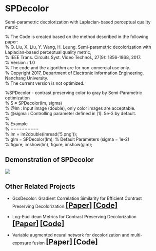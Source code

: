 # SPDecolor
Semi-parametric decolorization with Laplacian-based perceptual quality metric
 
% The Code is created based on the method described in the following paper:  
% Q. Liu, X. Liu, Y. Wang, H. Leung. Semi-parametric decolorization with Laplacian-based perceptual quality metric,   
% IEEE Trans. Circuits Syst. Video Technol., 27(9): 1856-1868, 2017.  
% Version : 1.0  
% The code and the algorithm are for non-comercial use only.  
% Copyright 2017, Department of Electronic Information Engineering, Nanchang University.  
% The current version is not optimized.  

%SPDecolor - contrast preserving color to gray by Semi-Parametric optimization  
% S = SPDecolor(Im, sigma)   
% @Im : Input image (double), only color images are acceptable.   
% @sigma : Controlling parameter defined in [1]. 5e-3 by default.  
%  
% Example  
% ==========  
% Im = im2double(imread('5.png'));  
% gIm = SPDecolor(Im); % Default Parameters (sigma = 1e-2)  
% figure, imshow(Im), figure, imshow(gIm);  


## Demonstration of SPDecolor
![](./figs/DemonstrationSPDecolor2.png)  


## Other Related Projects
  * GcsDecolor: Gradient Correlation Similarity for Efficient Contrast Preserving Decolorization [<font size=5>**[Paper]**</font>](https://ieeexplore.ieee.org/abstract/document/7088620)   [<font size=5>**[Code]**</font>](https://github.com/yqx7150/GcsDecolor)

  * Log-Euclidean Metrics for Contrast Preserving Decolorization
[<font size=5>**[Paper]**</font>](https://ieeexplore.ieee.org/document/8016668)   [<font size=5>**[Code]**</font>](https://github.com/yqx7150/LeDecolor)

  * Variable augmented neural network for decolorization and multi-exposure fusion [<font size=5>**[Paper]**</font>](https://www.sciencedirect.com/science/article/abs/pii/S1566253517305298)   [<font size=5>**[Code]**</font>](https://github.com/yqx7150/DecolorNet_FusionNet_code)
